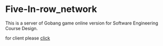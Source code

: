 # Five-In-row_network
This is a server of Gobang game online version for Software Engineering Course Design.

for client please [click](https://github.com/rzyjch/five-in-a-row) 